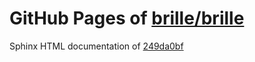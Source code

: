 GitHub Pages of [brille/brille](https://github.com/brille/brille.git)
======================================
Sphinx HTML documentation of [249da0bf](https://github.com/brille/brille/tree/249da0bfdc5f9d4b51c25f81ddb48fc9b31a2024)
